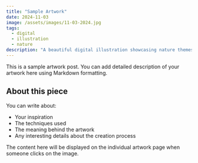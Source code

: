 ```yaml
---
title: "Sample Artwork"
date: 2024-11-03
image: /assets/images/11-03-2024.jpg
tags: 
  - digital
  - illustration
  - nature
description: "A beautiful digital illustration showcasing nature themes"
---
```


This is a sample artwork post. You can add detailed description of your artwork here using Markdown formatting.

## About this piece

You can write about:
- Your inspiration
- The techniques used
- The meaning behind the artwork
- Any interesting details about the creation process

The content here will be displayed on the individual artwork page when someone clicks on the image.
